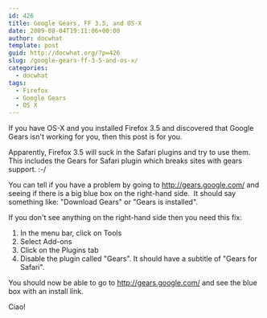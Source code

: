 ```yaml
---
id: 426
title: Google Gears, FF 3.5, and OS-X
date: 2009-08-04T19:11:06+00:00
author: docwhat
template: post
guid: http://docwhat.org/?p=426
slug: /google-gears-ff-3-5-and-os-x/
categories:
  - docwhat
tags:
  - Firefox
  - Google Gears
  - OS X
---
```

If you have OS-X and you installed Firefox 3.5 and discovered that Google Gears isn't working for you, then this post is for you.

Apparently, Firefox 3.5 will suck in the Safari plugins and try to use them.  This includes the Gears for Safari plugin which breaks sites with gears support. :-/

You can tell if you have a problem by going to <a href="http://gears.google.com/">http://gears.google.com/</a> and seeing if there is a big blue box on the right-hand side.  It should say something like: "Download Gears" or "Gears is installed".

If you don't see anything on the right-hand side then you need this fix:
<ol>
	<li>In the menu bar, click on Tools</li>
	<li>Select Add-ons</li>
	<li>Click on the Plugins tab</li>
	<li>Disable the plugin called "Gears". It should have a subtitle of "Gears for Safari".</li>
</ol>

You should now be able to go to <a href="http://gears.google.com/">http://gears.google.com/</a> and see the blue box with an install link.

Ciao!